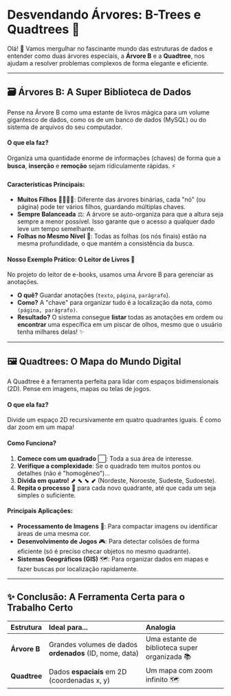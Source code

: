 # Desvendando Árvores: B-Trees e Quadtrees 🌳

Olá! 👋 Vamos mergulhar no fascinante mundo das estruturas de dados e entender como duas árvores especiais, a **Árvore B** e a **Quadtree**, nos ajudam a resolver problemas complexos de forma elegante e eficiente.

---

## 🗃️ Árvores B: A Super Biblioteca de Dados

Pense na Árvore B como uma estante de livros mágica para um volume gigantesco de dados, como os de um banco de dados (MySQL) ou do sistema de arquivos do seu computador.

#### O que ela faz?
Organiza uma quantidade enorme de informações (chaves) de forma que a **busca**, **inserção** e **remoção** sejam ridiculamente rápidas. ⚡

#### Características Principais:
* **Muitos Filhos** 👨‍👩‍👧‍👦: Diferente das árvores binárias, cada "nó" (ou página) pode ter vários filhos, guardando múltiplas chaves.
* **Sempre Balanceada** ⚖️: A árvore se auto-organiza para que a altura seja sempre a menor possível. Isso garante que o acesso a qualquer dado leve um tempo semelhante.
* **Folhas no Mesmo Nível** 🍂: Todas as folhas (os nós finais) estão na mesma profundidade, o que mantém a consistência da busca.

#### Nosso Exemplo Prático: O Leitor de Livros 📖
No projeto do leitor de e-books, usamos uma Árvore B para gerenciar as anotações.

* **O quê?** Guardar anotações (`texto`, `página`, `parágrafo`).
* **Como?** A "chave" para organizar tudo é a localização da nota, como `(página, parágrafo)`.
* **Resultado?** O sistema consegue **listar** todas as anotações em ordem ou **encontrar** uma específica em um piscar de olhos, mesmo que o usuário tenha milhares delas! ✨

---

## 🖼️ Quadtrees: O Mapa do Mundo Digital

A Quadtree é a ferramenta perfeita para lidar com espaços bidimensionais (2D). Pense em imagens, mapas ou telas de jogos.

#### O que ela faz?
Divide um espaço 2D recursivamente em quatro quadrantes iguais. É como dar zoom em um mapa!

#### Como Funciona?
1.  **Comece com um quadrado** ⬜: Toda a sua área de interesse.
2.  **Verifique a complexidade**: Se o quadrado tem muitos pontos ou detalhes (não é "homogêneo")...
3.  **Divida em quatro!** ⬈ ⬉ ⬊ ⬋ (Nordeste, Noroeste, Sudeste, Sudoeste).
4.  **Repita o processo** 🔄 para cada novo quadrante, até que cada um seja simples o suficiente.

#### Principais Aplicações:
* **Processamento de Imagens** 📸: Para compactar imagens ou identificar áreas de uma mesma cor.
* **Desenvolvimento de Jogos** 🎮: Para detectar colisões de forma eficiente (só é preciso checar objetos no mesmo quadrante).
* **Sistemas Geográficos (GIS)** 🗺️: Para organizar dados em mapas e fazer buscas por localização rapidamente.

---

## ✨ Conclusão: A Ferramenta Certa para o Trabalho Certo

| Estrutura | Ideal para... | Analogia |
| :--- | :--- | :--- |
| **Árvore B** | Grandes volumes de dados **ordenados** (ID, nome, data) | Uma estante de biblioteca super organizada 📚 |
| **Quadtree** | Dados **espaciais** em 2D (coordenadas x, y) | Um mapa com zoom infinito 🗺️ |

